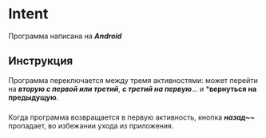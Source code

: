 # Intent
Программа написана на ***Android***
## Инструкция
Программа переключается между тремя активностями: может перейти на ***вторую с первой или третий***, ***с третий на первую***... и ***вернуться на предыдущую**.
###
Когда программа возвращается в первую активность, кнопка ***назад~~*** пропадает, во избежании ухода из приложения.
